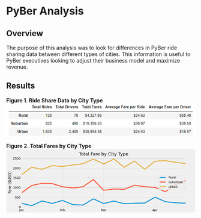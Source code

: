 # PyBer Analysis

## Overview

The purpose of this analysis was to look for differences in PyBer ride sharing data between different types of cities. This information is useful to PyBer executives looking to adjust their business model and maximize revenue.

## Results

**Figure 1. Ride Share Data by City Type**
![image 1](analysis/driver_info_by_city_type.png)

**Figure 2. Total Fares by City Type**
![image 2](analysis/PyBer_fare_summary.png)
